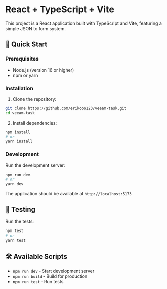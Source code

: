 # React + TypeScript + Vite

This project is a React application built with TypeScript and Vite, featuring a simple JSON to form system.

## 🚀 Quick Start

### Prerequisites

-   Node.js (version 16 or higher)
-   npm or yarn

### Installation

1. Clone the repository:

```bash
git clone https://github.com/erikooo123/veeam-task.git
cd veeam-task
```

2. Install dependencies:

```bash
npm install
# or
yarn install
```

### Development

Run the development server:

```bash
npm run dev
# or
yarn dev
```

The application should be available at `http://localhost:5173`

## 🧪 Testing

Run the tests:

```bash
npm test
# or
yarn test
```

## 🛠️ Available Scripts

-   `npm run dev` - Start development server
-   `npm run build` - Build for production
-   `npm run test` - Run tests
